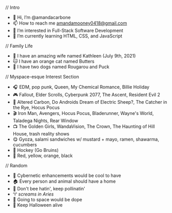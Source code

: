 // Intro
- 👋 Hi, I’m @amandacarbone
- 📫 How to reach me amandamooney0418@gmail.com
- 👀 I’m interested in Full-Stack Software Development
- 🌱 I’m currently learning HTML, CSS, and JavaScript

// Family Life
- 💍 I have an amazing wife named Kathleen (July 9th, 2021)
- 🐱 I have an orange cat named Butters
- 🐶 I have two dogs named Rougarou and Puck

// Myspace-esque Interest Section
- 🎧 EDM, pop punk, Queen, My Chemical Romance, Billie Holiday
- 🎮 Fallout, Elder Scrolls, Cyberpunk 2077, The Ascent, Resident Evil 2
- 📖 Altered Carbon, Do Androids Dream of Electric Sheep?, The Catcher in the Rye, Hocus Pocus
- 🎬 Iron Man, Avengers, Hocus Pocus, Bladerunner, Wayne's World, Taladega Nights, Rear Window
- 📺 The Golden Girls, WandaVision, The Crown, The Haunting of Hill House, trash reality shows
- 😋 Gyoza, salami sandwiches w/ mustard + mayo, ramen, shawarma, cucumbers
- 🏒 Hockey (Go Bruins)
- 🎨 Red, yellow, orange, black

// Random
- 🦾 Cybernetic enhancements would be cool to have
- 🏠 Every person and animal should have a home
- 🐝 Don't bee hatin', keep pollinatin'
- ♈️ *screams in Aries*
- 🚀 Going to space would be dope
- 🎃 Keep Halloween alive
 

<!---
amandacarbone/amandacarbone is a ✨ special ✨ repository because its `README.md` (this file) appears on your GitHub profile.
You can click the Preview link to take a look at your changes.
--->

